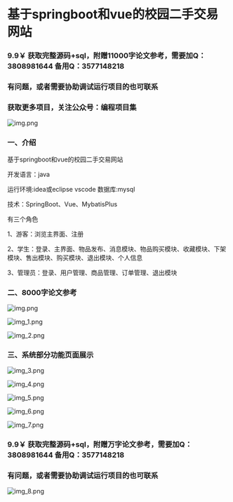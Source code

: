 # 基于springboot和vue的校园二手交易网站

### 9.9￥ 获取完整源码+sql，附赠11000字论文参考，需要加Q：3808981644 备用Q：3577148218
### 有问题，或者需要协助调试运行项目的也可联系
### 获取更多项目，关注公众号：编程项目集

![img.png](img.png)
### 一、介绍

基于springboot和vue的校园二手交易网站

开发语言：java

运行环境:idea或eclipse vscode 数据库:mysql

技术：SpringBoot、Vue、MybatisPlus

有三个角色

1、游客：浏览主界面、注册  

2、学生：登录、主界面、物品发布、消息模块、物品购买模块、收藏模块、下架模块、售出模块、购买模块、退出模块、个人信息

3、管理员：登录、用户管理、商品管理、订单管理、退出模块

### 二、8000字论文参考

![img.png](imgs/img.png)

![img_1.png](imgs/img_1.png)

![img_2.png](imgs/img_2.png)

### 三、系统部分功能页面展示

![img_3.png](imgs/img_3.png)

![img_4.png](imgs/img_4.png)

![img_5.png](imgs/img_5.png)

![img_6.png](imgs/img_6.png)

![img_7.png](imgs/img_7.png)

### 9.9￥ 获取完整源码+sql，附赠万字论文参考，需要加Q：3808981644 备用Q：3577148218
### 有问题，或者需要协助调试运行项目的也可联系

![img_8.png](imgs/img_8.png)
